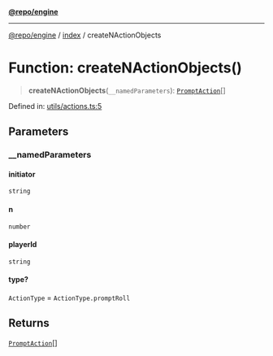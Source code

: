 [**@repo/engine**](../../README.md)

***

[@repo/engine](../../modules.md) / [index](../README.md) / createNActionObjects

# Function: createNActionObjects()

> **createNActionObjects**(`__namedParameters`): [`PromptAction`](../../actions/interfaces/PromptAction.md)[]

Defined in: [utils/actions.ts:5](https://github.com/alexqguo/drinking-board-game-v3/blob/f4b30ce3bbff29fdc5168537ad19cad53cf85dbb/packages/engine/src/utils/actions.ts#L5)

## Parameters

### \_\_namedParameters

#### initiator

`string`

#### n

`number`

#### playerId

`string`

#### type?

`ActionType` = `ActionType.promptRoll`

## Returns

[`PromptAction`](../../actions/interfaces/PromptAction.md)[]

